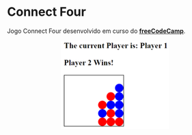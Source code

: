# Connect Four
Jogo Connect Four desenvolvido em curso do **[freeCodeCamp](https://www.freecodecamp.org/)**.


<p align="center">
  <img src="./connect-four-1.png" width="50%">
</p>
